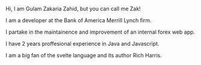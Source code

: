 Hi, I am Gulam Zakaria Zahid, but you can call me Zak!

I am a developer at the Bank of America Merrill Lynch firm.

I partake in the maintainence and improvement of an internal forex web app.

I have 2 years proffesional experience in Java and Javascript.

I am a big fan of the svelte language and its author Rich Harris.



